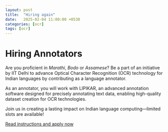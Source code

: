 ```yaml
---
layout: post
title:  "Hiring again"
date:   2025-02-04 11:00:00 +0530
categories: [ocr]
tags: [ocr]
---
```


# Hiring Annotators

Are you proficient in *Marathi*, *Bodo* or *Assamese*? Be a part of an initiative by IIT Delhi to advance Optical Character Recognition (OCR) technology for Indian languages by contributing as a language annotator. 

As an annotator, you will work with LIPIKAR, an advanced annotation software designed for precisely annotating text data, enabling high-quality dataset creation for OCR technologies. 

Join us in creating a lasting impact on Indian language computing—limited slots are available! 

[Read instructions and apply now](https://forms.gle/ULCrU8qFgnKUiSKs5) 




